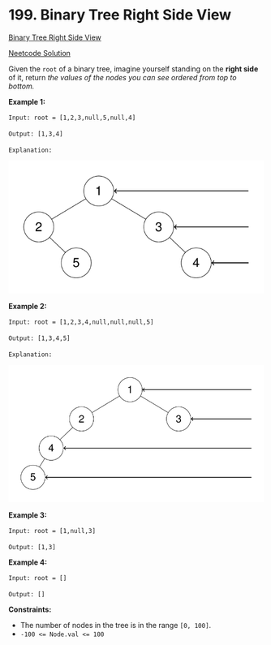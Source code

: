 # 199. Binary Tree Right Side View

[Binary Tree Right Side View](https://leetcode.com/problems/binary-tree-right-side-view/description/)

[Neetcode Solution](https://www.youtube.com/watch?v=d4zLyf32e3I&pp=ygUkbmVldGNvZGUgQmluYXJ5IFRyZWUgUmlnaHQgU2lkZSBWaWV3)

Given the `root` of a binary tree, imagine yourself standing on the <b>right
side</b> of it, return <em>the values of the nodes you can see ordered from top
to bottom.</em>

**Example 1:**

```
Input: root = [1,2,3,null,5,null,4]

Output: [1,3,4]

Explanation:
```

<img src="./binary_tree_right_side_view_01.png" />

**Example 2:**

```
Input: root = [1,2,3,4,null,null,null,5]

Output: [1,3,4,5]

Explanation:
```

<img src="./binary_tree_right_side_view_02.png" />

**Example 3:**

```
Input: root = [1,null,3]

Output: [1,3]
```

**Example 4:**

```
Input: root = []

Output: []
```

**Constraints:**

- The number of nodes in the tree is in the range `[0, 100]`.
- `-100 <= Node.val <= 100`
